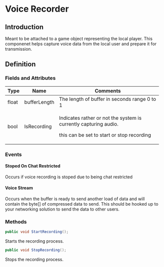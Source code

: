 # Voice Recorder

## Introduction

Meant to be attached to a game object representing the local player. This componenet helps capture voice data from the local user and prepare it for transmission.

## Definition

### Fields and Attributes

| Type  | Name         | Comments                                                                                                                        |
| ----- | ------------ | ------------------------------------------------------------------------------------------------------------------------------- |
| float | bufferLength | The length of buffer in seconds range 0 to 1                                                                                    |
| bool  | IsRecording  | <p>Indicates rather or not the system is currently capturing audio.</p><p></p><p>this can be set to start or stop recording</p> |

### Events

#### Stoped On Chat Restricted

Occurs if voice recording is stoped due to being chat restricted

#### Voice Stream

Occurs when the buffer is ready to send another load of data and will contain the byte\[] of compressed data to send. This should be hooked up to your networking solution to send the data to other users.

### Methods

```csharp
public void StartRecording();
```

Starts the recording process.

```csharp
public void StopRecording();
```

Stops the recording process.
